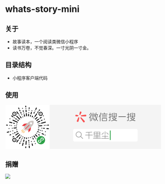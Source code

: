 # whats-story-mini

## 关于
* 故事读本，一个阅读类微信小程序
* 读书万卷，不觉春深。一寸光阴一寸金。

## 目录结构
* 小程序客户端代码

## 使用
  <img src="https://raw.githubusercontent.com/StrickYan/whats-story-mini/master/image/introduction.png" width="500px" />

## 捐赠
  <img src="https://raw.githubusercontent.com/StrickYan/sixchat/master/md_img/IMG_0238.jpg" width="500px" />
